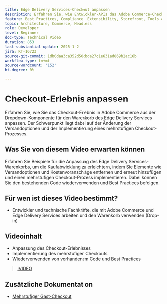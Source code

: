 ```yaml
---
title: Edge Delivery Services-Checkout anpassen
description: Erfahren Sie, wie Entwickler-APIs das Adobe Commerce-Checkout anpassen, einschließlich Versandoptionen und mehrstufigen Checkout, indem sie Best Practices und die Wiederverwendung von Code verwenden. ​
feature: Best Practices, Compliance, Extensibility, Storefront, Tools and External Services
topic: Architecture, Commerce, Headless
role: Developer
level: Beginner
doc-type: Technical Video
duration: 853
last-substantial-update: 2025-1-2
jira: KT-16723
source-git-commit: 1db0daa3ca352d50cbda27c1e631ad869b2ac16b
workflow-type: tm+mt
source-wordcount: '152'
ht-degree: 0%

---
```


# Checkout-Erlebnis anpassen

Erfahren Sie, wie Sie das Checkout-Erlebnis in Adobe Commerce aus der Dropdown-Komponente für den Warenkorb des Edge Delivery Services anpassen. Der Schwerpunkt liegt dabei auf der Änderung der Versandoptionen und der Implementierung eines mehrstufigen Checkout-Prozesses.

## Was Sie von diesem Video erwarten können

Erfahren Sie Beispiele für die Anpassung des Edge Delivery Services-Warenkorbs, um die Kaufabwicklung zu erleichtern, indem Sie Elemente wie Versandoptionen und Kostenvoranschläge entfernen und erneut hinzufügen und einen mehrstufigen Checkout-Prozess implementieren. Dabei können Sie den bestehenden Code wiederverwenden und Best Practices befolgen. &#x200B;

## Für wen ist dieses Video bestimmt?

* Entwickler und technische Fachkräfte, die mit Adobe Commerce und Edge Delivery Services arbeiten und den Warenkorb verwenden (Drop-in)

## Videoinhalt

* Anpassung des Checkout-Erlebnisses &#x200B;
* Implementierung des mehrstufigen Checkouts&#x200B;
* Wiederverwenden von vorhandenem Code und Best Practices

>[!VIDEO](https://video.tv.adobe.com/v/3442650?learn=on)

## Zusätzliche Dokumentation

* [Mehrstufiger Gast-Checkout](https://experienceleague.adobe.com/developer/commerce/storefront/dropins/checkout/tutorials/multi-step/)
